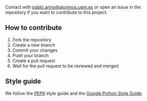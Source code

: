 Contact with pablo.arino@alumnos.upm.es or open an issue in the repository if you want to contribute to this project.

## How to contribute
1. Fork the repository
2. Create a new branch
3. Commit your changes
4. Push your branch
5. Create a pull request
6. Wait for the pull request to be reviewed and merged

## Style guide
We follow the [PEP8](https://www.python.org/dev/peps/pep-0008/) style guide and the 
[Google Python Style Guide](https://google.github.io/styleguide/pyguide.html).
